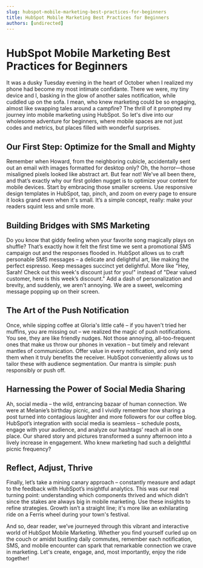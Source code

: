 ```yaml
---
slug: hubspot-mobile-marketing-best-practices-for-beginners
title: HubSpot Mobile Marketing Best Practices for Beginners
authors: [undirected]
---
```


# HubSpot Mobile Marketing Best Practices for Beginners

It was a dusky Tuesday evening in the heart of October when I realized my phone had become my most intimate confidante. There we were, my tiny device and I, basking in the glow of another sales notification, while cuddled up on the sofa. I mean, who knew marketing could be so engaging, almost like swapping tales around a campfire? The thrill of it prompted my journey into mobile marketing using HubSpot. So let's dive into our wholesome adventure for beginners, where mobile spaces are not just codes and metrics, but places filled with wonderful surprises.

## Our First Step: Optimize for the Small and Mighty

Remember when Howard, from the neighboring cubicle, accidentally sent out an email with images formatted for desktop only? Oh, the horror—those misaligned pixels looked like abstract art. But fear not! We've all been there, and that’s exactly why our first golden nugget is to optimize your content for mobile devices. Start by embracing those smaller screens. Use responsive design templates in HubSpot, tap, pinch, and zoom on every page to ensure it looks grand even when it's small. It’s a simple concept, really: make your readers squint less and smile more.

## Building Bridges with SMS Marketing

Do you know that giddy feeling when your favorite song magically plays on shuffle? That’s exactly how it felt the first time we sent a promotional SMS campaign out and the responses flooded in. HubSpot allows us to craft personable SMS messages – a delicate and delightful art, like making the perfect espresso. Keep messages succinct yet delightful. More like "Hey, Sarah! Check out this week's discount just for you!" instead of "Dear valued customer, here is this week’s discount." Add a dash of personalization and brevity, and suddenly, we aren't annoying. We are a sweet, welcoming message popping up on their screen.

## The Art of the Push Notification

Once, while sipping coffee at Gloria's little café – if you haven't tried her muffins, you are missing out – we realized the magic of push notifications. You see, they are like friendly nudges. Not those annoying, all-too-frequent ones that make us throw our phones in vexation – but timely and relevant mantles of communication. Offer value in every notification, and only send them when it truly benefits the receiver. HubSpot conveniently allows us to tailor these with audience segmentation. Our mantra is simple: push responsibly or push off.

## Harnessing the Power of Social Media Sharing

Ah, social media – the wild, entrancing bazaar of human connection. We were at Melanie’s birthday picnic, and I vividly remember how sharing a post turned into contagious laughter and more followers for our coffee blog. HubSpot’s integration with social media is seamless – schedule posts, engage with your audience, and analyze our hashtags’ reach all in one place. Our shared story and pictures transformed a sunny afternoon into a lively increase in engagement. Who knew marketing had such a delightful picnic frequency?

## Reflect, Adjust, Thrive

Finally, let’s take a mining canary approach – constantly measure and adapt to the feedback with HubSpot’s insightful analytics. This was our real turning point: understanding which components thrived and which didn’t since the stakes are always big in mobile marketing. Use these insights to refine strategies. Growth isn’t a straight line; it's more like an exhilarating ride on a Ferris wheel during your town's festival.

And so, dear reader, we’ve journeyed through this vibrant and interactive world of HubSpot Mobile Marketing. Whether you find yourself curled up on the couch or amidst bustling daily commutes, remember each notification, SMS, and mobile encounter can spark that remarkable connection we crave in marketing. Let's create, engage, and, most importantly, enjoy the ride together!